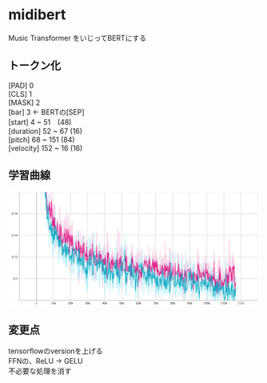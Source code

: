 # midibert

Music Transformer をいじってBERTにする

## トークン化

[PAD] 0  
[CLS] 1  
[MASK] 2  
[bar] 3 ← BERTの[SEP]  
[start] 4 ~ 51　(48)  
[duration] 52 ~ 67 (16)  
[pitch] 68 ~ 151 (84)  
[velocity] 152 ~ 16 (16)  

## 学習曲線

<img src="loss.png" width="600px"/>

## 変更点

tensorflowのversionを上げる  
FFNの、ReLU → GELU  
不必要な処理を消す  
